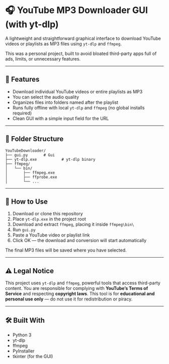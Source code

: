 # 🎧 YouTube MP3 Downloader GUI (with yt-dlp)

A lightweight and straightforward graphical interface to download YouTube videos or playlists as MP3 files using `yt-dlp` and `ffmpeg`.

This was a personal project, built to avoid bloated third-party apps full of ads, limits, or unnecessary features.

---

## 🧩 Features

- Download individual YouTube videos or entire playlists as MP3
- You can select the audio quality
- Organizes files into folders named after the playlist
- Runs fully offline with local `yt-dlp` and `ffmpeg` (no global installs required)
- Clean GUI with a simple input field for the URL

---

## 📁 Folder Structure

```
YouTubeDownloader/
├── gui.py       # Gui
├── yt-dlp.exe           # yt-dlp binary
├── ffmpeg/
│   └── bin/
│       ├── ffmpeg.exe
│       ├── ffprobe.exe
│       └── ...
```

---

## 🚀 How to Use

1. Download or clone this repository
2. Place `yt-dlp.exe` in the project root
3. Download and extract `ffmpeg`, placing it inside `ffmpeg\bin\`
4. Run `gui.py`
5. Paste a YouTube video or playlist link
6. Click OK — the download and conversion will start automatically

The final MP3 files will be saved where you have selected.

---

## ⚠️ Legal Notice

This project uses `yt-dlp` and `ffmpeg`, powerful tools that access third-party content.
You are responsible for complying with **YouTube’s Terms of Service** and respecting **copyright laws**.
This tool is for **educational and personal use only** — do not use it for redistribution or piracy.

---

## 🛠️ Built With

- Python 3
- yt-dlp
- ffmpeg
- PyInstaller
- tkinter (for the GUI)
